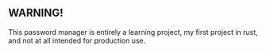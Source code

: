 ## WARNING!

This password manager is entirely a learning project, my first project in rust, and not at all intended for production use.
